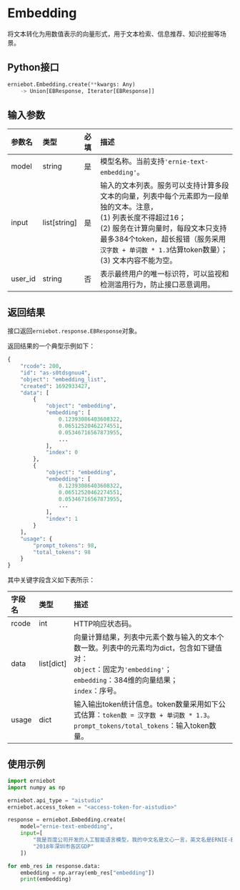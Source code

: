 # Embedding

将文本转化为用数值表示的向量形式，用于文本检索、信息推荐、知识挖掘等场景。

## Python接口

```{.py .copy}
erniebot.Embedding.create(**kwargs: Any)
	-> Union[EBResponse, Iterator[EBResponse]]
```

## 输入参数

| 参数名 | 类型 | 必填 | 描述 |
| :---   | :--- | :------- | :---- |
| model  | string | 是 | 模型名称。当前支持`'ernie-text-embedding'`。 |
| input | list[string] | 是 | 输入的文本列表。服务可以支持计算多段文本的向量，列表中每个元素即为一段单独的文本。注意， <br>(1) 列表长度不得超过16； <br>(2) 服务在计算向量时，每段文本只支持最多384个token，超长报错（服务采用`汉字数 + 单词数 * 1.3`估算token数量）； <br>(3) 文本内容不能为空。 |
| user_id | string | 否 | 表示最终用户的唯一标识符，可以监视和检测滥用行为，防止接口恶意调用。 |

## 返回结果

接口返回`erniebot.response.EBResponse`对象。

返回结果的一个典型示例如下：

```python
{
    "rcode": 200,
    "id": "as-s0tdsgnuu4",
    "object": "embedding_list",
    "created": 1692933427,
    "data": [
        {
            "object": "embedding",
            "embedding": [
                0.12393086403608322,
                0.06512520462274551,
                0.05346716567873955,
                ...
            ],
            "index": 0
        },
        {
            "object": "embedding",
            "embedding": [
                0.12393086403608322,
                0.06512520462274551,
                0.05346716567873955,
                ...
            ],
            "index": 1
        }
    ],
    "usage": {
        "prompt_tokens": 98,
        "total_tokens": 98
    }
}
```

其中关键字段含义如下表所示：

| 字段名 | 类型 | 描述 |
| :--- | :---- | :---- |
| rcode | int | HTTP响应状态码。 |
| data | list[dict] | 向量计算结果，列表中元素个数与输入的文本个数一致。列表中的元素均为dict，包含如下键值对：<br>`object`：固定为`'embedding'`； <br>`embedding`：384维的向量结果； <br>`index`：序号。 |
| usage | dict | 输入输出token统计信息。token数量采用如下公式估算：`token数 = 汉字数 + 单词数 * 1.3`。<br>`prompt_tokens/total_tokens`：输入token数量。 |

## 使用示例

```{.py .copy}
import erniebot
import numpy as np

erniebot.api_type = "aistudio"
erniebot.access_token = "<access-token-for-aistudio>"

response = erniebot.Embedding.create(
    model="ernie-text-embedding",
    input=[
        "我是百度公司开发的人工智能语言模型，我的中文名是文心一言，英文名是ERNIE-Bot，可以协助您完成范围广泛的任务并提供有关各种主题的信息，比如回答问题，提供定义和解释及建议。如果您有任何问题，请随时向我提问。",
        "2018年深圳市各区GDP"
    ])

for emb_res in response.data:
    embedding = np.array(emb_res["embedding"])
    print(embedding)
```
